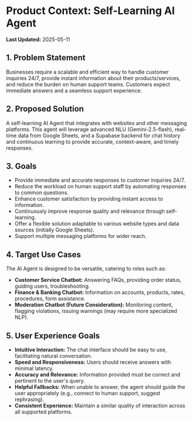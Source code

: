 # Product Context: Self-Learning AI Agent

**Last Updated:** 2025-05-11

## 1. Problem Statement

Businesses require a scalable and efficient way to handle customer inquiries 24/7, provide instant information about their products/services, and reduce the burden on human support teams. Customers expect immediate answers and a seamless support experience.

## 2. Proposed Solution

A self-learning AI Agent that integrates with websites and other messaging platforms. This agent will leverage advanced NLU (Gemini-2.5-flash), real-time data from Google Sheets, and a Supabase backend for chat history and continuous learning to provide accurate, context-aware, and timely responses.

## 3. Goals

- Provide immediate and accurate responses to customer inquiries 24/7.
- Reduce the workload on human support staff by automating responses to common questions.
- Enhance customer satisfaction by providing instant access to information.
- Continuously improve response quality and relevance through self-learning.
- Offer a flexible solution adaptable to various website types and data sources (initially Google Sheets).
- Support multiple messaging platforms for wider reach.

## 4. Target Use Cases

The AI Agent is designed to be versatile, catering to roles such as:

- **Customer Service Chatbot:** Answering FAQs, providing order status, guiding users, troubleshooting.
- **Finance & Banking Chatbot:** Information on accounts, products, rates, procedures, form assistance.
- **Moderation Chatbot (Future Consideration):** Monitoring content, flagging violations, issuing warnings (may require more specialized NLP).

## 5. User Experience Goals

- **Intuitive Interaction:** The chat interface should be easy to use, facilitating natural conversation.
- **Speed and Responsiveness:** Users should receive answers with minimal latency.
- **Accuracy and Relevance:** Information provided must be correct and pertinent to the user's query.
- **Helpful Fallbacks:** When unable to answer, the agent should guide the user appropriately (e.g., connect to human support, suggest rephrasing).
- **Consistent Experience:** Maintain a similar quality of interaction across all supported platforms.
